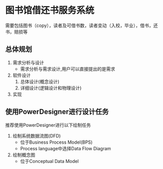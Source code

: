 图书馆借还书服务系统
================
需要包括图书（copy），读者及可借书数，读者变动（入校，毕业），借书，还书，赔损等

总体规划
------------
1. 需求分析与设计
	- 需求分析与需求设计,用户可以直接提出的是需求
2. 软件设计
	1. 总体设计(概念设计)
	2. 详细设计(逻辑设计和物理设计)
3. 实现



使用PowerDesigner进行设计任务
----------------------------------
推荐使用PowerDesigner进行以下绘制任务
1. 绘制系统数据流图(DFD)
	- 位于Business Process Model(BPS)
	- Process language中选择Data Flow Diagram
2. 绘制概念图
	- 位于Conceptual Data Model


